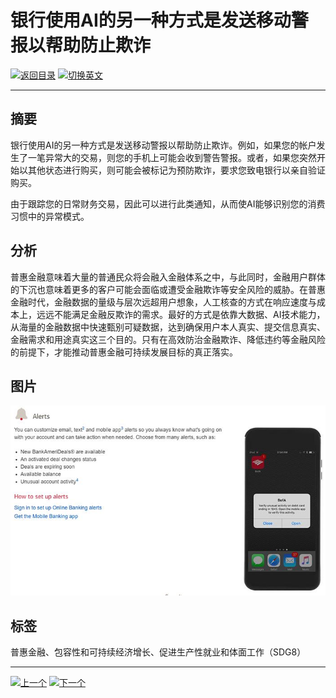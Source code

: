 # 银行使用AI的另一种方式是发送移动警报以帮助防止欺诈

[![返回目录](http://img.shields.io/badge/点击-返回目录-875A7B.svg?style=flat&colorA=8F8F8F)](/)
[![切换英文](http://img.shields.io/badge/切换-英文-875A7B.svg?style=flat&colorA=8F8F8F)](https://doc.shanghaiopen.org.cn/case/8/en_3.html)

----------

## 摘要

银行使用AI的另一种方式是发送移动警报以帮助防止欺诈。例如，如果您的帐户发生了一笔异常大的交易，则您的手机上可能会收到警告警报。或者，如果您突然开始以其他状态进行购买，则可能会被标记为预防欺诈，要求您致电银行以亲自验证购买。

由于跟踪您的日常财务交易，因此可以进行此类通知，从而使AI能够识别您的消费习惯中的异常模式。

## 分析

普惠金融意味着大量的普通民众将会融入金融体系之中，与此同时，金融用户群体的下沉也意味着更多的客户可能会面临或遭受金融欺诈等安全风险的威胁。在普惠金融时代，金融数据的量级与层次远超用户想象，人工核查的方式在响应速度与成本上，远远不能满足金融反欺诈的需求。最好的方式是依靠大数据、AI技术能力，从海量的金融数据中快速甄别可疑数据，达到确保用户本人真实、提交信息真实、金融需求和用途真实这三个目的。只有在高效防治金融欺诈、降低违约等金融风险的前提下，才能推动普惠金融可持续发展目标的真正落实。




## 图片

![图片](8.3.1.jpg)


## 标签

普惠金融、包容性和可持续经济增长、促进生产性就业和体面工作（SDG8）


----------

 [![上一个](http://img.shields.io/badge/查看-上一个-875A7B.svg?style=flat&colorA=8F8F8F)](https://doc.shanghaiopen.org.cn/case/8/2.html)
 [![下一个](http://img.shields.io/badge/查看-下一个-875A7B.svg?style=flat&colorA=8F8F8F)](https://doc.shanghaiopen.org.cn/case/8/4.html)
 
 
